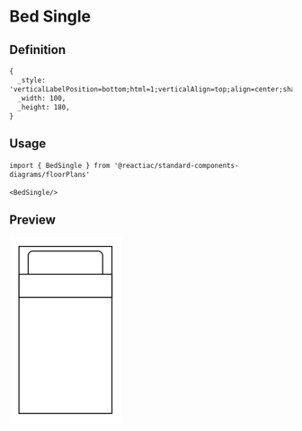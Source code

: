 # Bed Single

## Definition

```
{
  _style: 'verticalLabelPosition=bottom;html=1;verticalAlign=top;align=center;shape=mxgraph.floorplan.bed_single;',
  _width: 100,
  _height: 180,
}
```

## Usage

```
import { BedSingle } from '@reactiac/standard-components-diagrams/floorPlans'

<BedSingle/>
```

## Preview

<img src="./bed-single.png" width="200"/>
